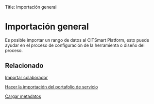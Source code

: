 Title: Importación general
# Importación general

Es posible importar un rango de datos al CITSmart Platform, esto puede ayudar en el proceso de configuración de la herramienta o diseño del proceso.



## Relacionado


[Importar colaborador][1]

[Hacer la importación del portafolio de servicio][2]

[Cargar metadatos][3]

[1]:/es-es/citsmart-platform-9/platform-administration/data-and-import/employee-import.html
[2]:/es-es/citsmart-platform-9/platform-administration/data-and-import/portfolio-import-service-portfolio.html
[3]:/es-es/citsmart-platform-9/platform-administration/data-and-import/metadata-load.html

<!-- !!! tip "About"

    <b>Product/Version:</b> CITSmart | 8.00 &nbsp;&nbsp;
    <b>Updated:</b>01/22/2021 - João Pelles  
	
